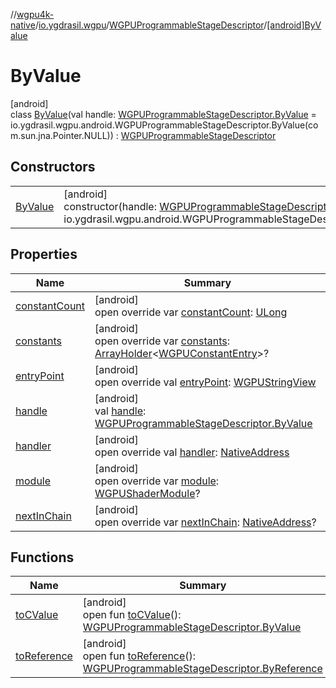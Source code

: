 //[wgpu4k-native](../../../../index.md)/[io.ygdrasil.wgpu](../../index.md)/[WGPUProgrammableStageDescriptor](../index.md)/[[android]ByValue](index.md)

# ByValue

[android]\
class [ByValue](index.md)(val handle: [WGPUProgrammableStageDescriptor.ByValue](../../../io.ygdrasil.wgpu.android/-w-g-p-u-programmable-stage-descriptor/-by-value/index.md) = io.ygdrasil.wgpu.android.WGPUProgrammableStageDescriptor.ByValue(com.sun.jna.Pointer.NULL)) : [WGPUProgrammableStageDescriptor](../index.md)

## Constructors

| | |
|---|---|
| [ByValue](-by-value.md) | [android]<br>constructor(handle: [WGPUProgrammableStageDescriptor.ByValue](../../../io.ygdrasil.wgpu.android/-w-g-p-u-programmable-stage-descriptor/-by-value/index.md) = io.ygdrasil.wgpu.android.WGPUProgrammableStageDescriptor.ByValue(com.sun.jna.Pointer.NULL)) |

## Properties

| Name | Summary |
|---|---|
| [constantCount](constant-count.md) | [android]<br>open override var [constantCount](constant-count.md): [ULong](https://kotlinlang.org/api/core/kotlin-stdlib/kotlin/-u-long/index.html) |
| [constants](constants.md) | [android]<br>open override var [constants](constants.md): [ArrayHolder](../../../ffi/-array-holder/index.md)&lt;[WGPUConstantEntry](../../-w-g-p-u-constant-entry/index.md)&gt;? |
| [entryPoint](entry-point.md) | [android]<br>open override val [entryPoint](entry-point.md): [WGPUStringView](../../-w-g-p-u-string-view/index.md) |
| [handle](handle.md) | [android]<br>val [handle](handle.md): [WGPUProgrammableStageDescriptor.ByValue](../../../io.ygdrasil.wgpu.android/-w-g-p-u-programmable-stage-descriptor/-by-value/index.md) |
| [handler](handler.md) | [android]<br>open override val [handler](handler.md): [NativeAddress](../../../ffi/-native-address/index.md) |
| [module](module.md) | [android]<br>open override var [module](module.md): [WGPUShaderModule](../../-w-g-p-u-shader-module/index.md)? |
| [nextInChain](next-in-chain.md) | [android]<br>open override var [nextInChain](next-in-chain.md): [NativeAddress](../../../ffi/-native-address/index.md)? |

## Functions

| Name | Summary |
|---|---|
| [toCValue](../[android]to-c-value.md) | [android]<br>open fun [toCValue](../[android]to-c-value.md)(): [WGPUProgrammableStageDescriptor.ByValue](../../../io.ygdrasil.wgpu.android/-w-g-p-u-programmable-stage-descriptor/-by-value/index.md) |
| [toReference](../to-reference.md) | [android]<br>open fun [toReference](../to-reference.md)(): [WGPUProgrammableStageDescriptor.ByReference](../../../io.ygdrasil.wgpu.android/-w-g-p-u-programmable-stage-descriptor/-by-reference/index.md) |